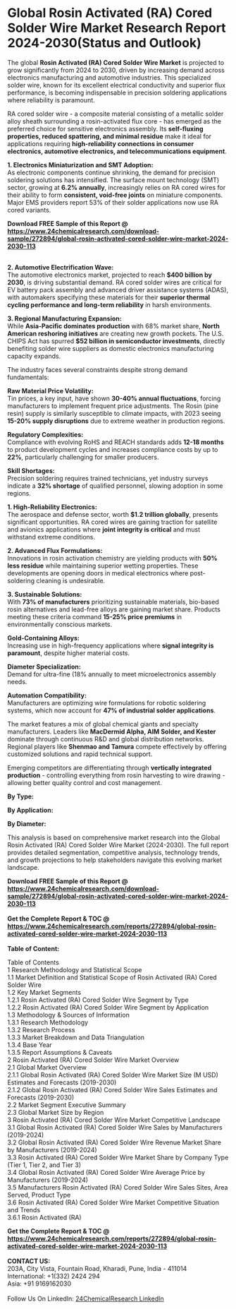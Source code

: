 <h1>Global Rosin Activated (RA) Cored Solder Wire Market Research Report 2024-2030(Status and Outlook)</h1><p>The global <strong>Rosin Activated (RA) Cored Solder Wire Market</strong> is projected to grow significantly from 2024 to 2030, driven by increasing demand across electronics manufacturing and automotive industries. This specialized solder wire, known for its excellent electrical conductivity and superior flux performance, is becoming indispensable in precision soldering applications where reliability is paramount.</p><p>RA cored solder wire - a composite material consisting of a metallic solder alloy sheath surrounding a rosin-activated flux core - has emerged as the preferred choice for sensitive electronics assembly. Its <strong>self-fluxing properties, reduced spattering, and minimal residue</strong> make it ideal for applications requiring <strong>high-reliability connections in consumer electronics, automotive electronics, and telecommunications equipment</strong>.</p><p><strong>1. Electronics Miniaturization and SMT Adoption:</strong><br>
As electronic components continue shrinking, the demand for precision soldering solutions has intensified. The surface mount technology (SMT) sector, growing at <strong>6.2% annually</strong>, increasingly relies on RA cored wires for their ability to form <strong>consistent, void-free joints</strong> on miniature components. Major EMS providers report 53% of their solder applications now use RA cored variants.</p><div><b>Download FREE Sample of this Report @ 
            <a href="https://www.24chemicalresearch.com/download-sample/272894/global-rosin-activated-cored-solder-wire-market-2024-2030-113">
            https://www.24chemicalresearch.com/download-sample/272894/global-rosin-activated-cored-solder-wire-market-2024-2030-113</a></b></div><br><p><strong>2. Automotive Electrification Wave:</strong><br>
The automotive electronics market, projected to reach <strong>$400 billion by 2030</strong>, is driving substantial demand. RA cored solder wires are critical for EV battery pack assembly and advanced driver assistance systems (ADAS), with automakers specifying these materials for their <strong>superior thermal cycling performance and long-term reliability</strong> in harsh environments.</p><p><strong>3. Regional Manufacturing Expansion:</strong><br>
While <strong>Asia-Pacific dominates production</strong> with 68% market share, <strong>North American reshoring initiatives</strong> are creating new growth pockets. The U.S. CHIPS Act has spurred <strong>$52 billion in semiconductor investments</strong>, directly benefiting solder wire suppliers as domestic electronics manufacturing capacity expands.</p><p>The industry faces several constraints despite strong demand fundamentals:</p><p><strong>Raw Material Price Volatility:</strong><br>
    Tin prices, a key input, have shown <strong>30-40% annual fluctuations</strong>, forcing manufacturers to implement frequent price adjustments. The Rosin (pine resin) supply is similarly susceptible to climate impacts, with 2023 seeing <strong>15-20% supply disruptions</strong> due to extreme weather in production regions.</p><p><strong>Regulatory Complexities:</strong><br>
    Compliance with evolving RoHS and REACH standards adds <strong>12-18 months</strong> to product development cycles and increases compliance costs by up to <strong>22%</strong>, particularly challenging for smaller producers.</p><p><strong>Skill Shortages:</strong><br>
    Precision soldering requires trained technicians, yet industry surveys indicate a <strong>32% shortage</strong> of qualified personnel, slowing adoption in some regions.</p><p><strong>1. High-Reliability Electronics:</strong><br>
The aerospace and defense sector, worth <strong>$1.2 trillion globally</strong>, presents significant opportunities. RA cored wires are gaining traction for satellite and avionics applications where <strong>joint integrity is critical</strong> and must withstand extreme conditions.</p><p><strong>2. Advanced Flux Formulations:</strong><br>
Innovations in rosin activation chemistry are yielding products with <strong>50% less residue</strong> while maintaining superior wetting properties. These developments are opening doors in medical electronics where post-soldering cleaning is undesirable.</p><p><strong>3. Sustainable Solutions:</strong><br>
With <strong>73% of manufacturers</strong> prioritizing sustainable materials, bio-based rosin alternatives and lead-free alloys are gaining market share. Products meeting these criteria command <strong>15-25% price premiums</strong> in environmentally conscious markets.</p><p><strong>Gold-Containing Alloys:</strong><br>
    Increasing use in high-frequency applications where <strong>signal integrity is paramount</strong>, despite higher material costs.</p><p><strong>Diameter Specialization:</strong><br>
    Demand for ultra-fine (18% annually to meet microelectronics assembly needs.</p><p><strong>Automation Compatibility:</strong><br>
    Manufacturers are optimizing wire formulations for robotic soldering systems, which now account for <strong>47% of industrial solder applications</strong>.</p><p>The market features a mix of global chemical giants and specialty manufacturers. Leaders like <strong>MacDermid Alpha, AIM Solder, and Kester</strong> dominate through continuous R&amp;D and global distribution networks. Regional players like <strong>Shenmao and Tamura</strong> compete effectively by offering customized solutions and rapid technical support.</p><p>Emerging competitors are differentiating through <strong>vertically integrated production</strong> - controlling everything from rosin harvesting to wire drawing - allowing better quality control and cost management.</p><p><strong>By Type:</strong></p><p><strong>By Application:</strong></p><p><strong>By Diameter:</strong></p><p>This analysis is based on comprehensive market research into the Global Rosin Activated (RA) Cored Solder Wire Market (2024-2030). The full report provides detailed segmentation, competitive analysis, technology trends, and growth projections to help stakeholders navigate this evolving market landscape.</p><div><b>Download FREE Sample of this Report @ 
            <a href="https://www.24chemicalresearch.com/download-sample/272894/global-rosin-activated-cored-solder-wire-market-2024-2030-113">
            https://www.24chemicalresearch.com/download-sample/272894/global-rosin-activated-cored-solder-wire-market-2024-2030-113</a></b></div><br><div><b>Get the Complete Report & TOC @ 
            <a href="https://www.24chemicalresearch.com/reports/272894/global-rosin-activated-cored-solder-wire-market-2024-2030-113">
            https://www.24chemicalresearch.com/reports/272894/global-rosin-activated-cored-solder-wire-market-2024-2030-113</a></b></div><br>
            <b>Table of Content:</b><p>Table of Contents<br />
1 Research Methodology and Statistical Scope<br />
1.1 Market Definition and Statistical Scope of Rosin Activated (RA) Cored Solder Wire<br />
1.2 Key Market Segments<br />
1.2.1 Rosin Activated (RA) Cored Solder Wire Segment by Type<br />
1.2.2 Rosin Activated (RA) Cored Solder Wire Segment by Application<br />
1.3 Methodology & Sources of Information<br />
1.3.1 Research Methodology<br />
1.3.2 Research Process<br />
1.3.3 Market Breakdown and Data Triangulation<br />
1.3.4 Base Year<br />
1.3.5 Report Assumptions & Caveats<br />
2 Rosin Activated (RA) Cored Solder Wire Market Overview<br />
2.1 Global Market Overview<br />
2.1.1 Global Rosin Activated (RA) Cored Solder Wire Market Size (M USD) Estimates and Forecasts (2019-2030)<br />
2.1.2 Global Rosin Activated (RA) Cored Solder Wire Sales Estimates and Forecasts (2019-2030)<br />
2.2 Market Segment Executive Summary<br />
2.3 Global Market Size by Region<br />
3 Rosin Activated (RA) Cored Solder Wire Market Competitive Landscape<br />
3.1 Global Rosin Activated (RA) Cored Solder Wire Sales by Manufacturers (2019-2024)<br />
3.2 Global Rosin Activated (RA) Cored Solder Wire Revenue Market Share by Manufacturers (2019-2024)<br />
3.3 Rosin Activated (RA) Cored Solder Wire Market Share by Company Type (Tier 1, Tier 2, and Tier 3)<br />
3.4 Global Rosin Activated (RA) Cored Solder Wire Average Price by Manufacturers (2019-2024)<br />
3.5 Manufacturers Rosin Activated (RA) Cored Solder Wire Sales Sites, Area Served, Product Type<br />
3.6 Rosin Activated (RA) Cored Solder Wire Market Competitive Situation and Trends<br />
3.6.1 Rosin Activated (RA)</p><div><b>Get the Complete Report & TOC @ 
            <a href="https://www.24chemicalresearch.com/reports/272894/global-rosin-activated-cored-solder-wire-market-2024-2030-113">
            https://www.24chemicalresearch.com/reports/272894/global-rosin-activated-cored-solder-wire-market-2024-2030-113</a></b></div><br><b>CONTACT US:</b><br>
            203A, City Vista, Fountain Road, Kharadi, Pune, India - 411014<br>
            International: +1(332) 2424 294<br>
            Asia: +91 9169162030 <br><br>
            Follow Us On LinkedIn: <a href="https://www.linkedin.com/company/24chemicalresearch/">24ChemicalResearch LinkedIn</a>